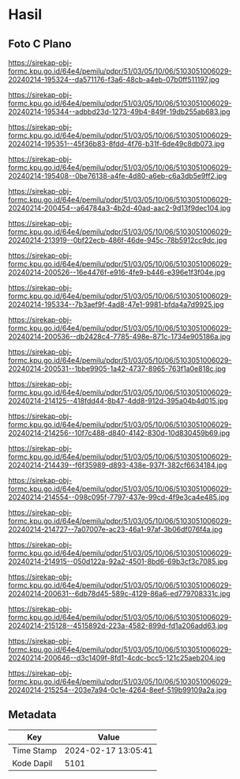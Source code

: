 # Hasil

## Foto C Plano

https://sirekap-obj-formc.kpu.go.id/64e4/pemilu/pdpr/51/03/05/10/06/5103051006029-20240214-195324--da571176-f3a6-48cb-a4eb-07b0ff511197.jpg

https://sirekap-obj-formc.kpu.go.id/64e4/pemilu/pdpr/51/03/05/10/06/5103051006029-20240214-195344--adbbd23d-1273-49b4-849f-19db255ab683.jpg

https://sirekap-obj-formc.kpu.go.id/64e4/pemilu/pdpr/51/03/05/10/06/5103051006029-20240214-195351--45f36b83-8fdd-4f76-b31f-6de49c8db073.jpg

https://sirekap-obj-formc.kpu.go.id/64e4/pemilu/pdpr/51/03/05/10/06/5103051006029-20240214-195408--0be76138-a4fe-4d80-a6eb-c6a3db5e9ff2.jpg

https://sirekap-obj-formc.kpu.go.id/64e4/pemilu/pdpr/51/03/05/10/06/5103051006029-20240214-200454--a64784a3-4b2d-40ad-aac2-9d13f9dec104.jpg

https://sirekap-obj-formc.kpu.go.id/64e4/pemilu/pdpr/51/03/05/10/06/5103051006029-20240214-213919--0bf22ecb-486f-46de-945c-78b5912cc9dc.jpg

https://sirekap-obj-formc.kpu.go.id/64e4/pemilu/pdpr/51/03/05/10/06/5103051006029-20240214-200526--16e4476f-e916-4fe9-b446-e396e1f3f04e.jpg

https://sirekap-obj-formc.kpu.go.id/64e4/pemilu/pdpr/51/03/05/10/06/5103051006029-20240214-195334--7b3aef9f-4ad8-47e1-9981-bfda4a7d9925.jpg

https://sirekap-obj-formc.kpu.go.id/64e4/pemilu/pdpr/51/03/05/10/06/5103051006029-20240214-200536--db2428c4-7785-498e-871c-1734e905186a.jpg

https://sirekap-obj-formc.kpu.go.id/64e4/pemilu/pdpr/51/03/05/10/06/5103051006029-20240214-200531--1bbe9905-1a42-4737-8965-763f1a0e818c.jpg

https://sirekap-obj-formc.kpu.go.id/64e4/pemilu/pdpr/51/03/05/10/06/5103051006029-20240214-214125--418fdd44-8b47-4dd8-912d-395a04b4d015.jpg

https://sirekap-obj-formc.kpu.go.id/64e4/pemilu/pdpr/51/03/05/10/06/5103051006029-20240214-214256--10f7c488-d840-4142-830d-10d830459b69.jpg

https://sirekap-obj-formc.kpu.go.id/64e4/pemilu/pdpr/51/03/05/10/06/5103051006029-20240214-214439--f6f35989-d893-438e-937f-382cf6634184.jpg

https://sirekap-obj-formc.kpu.go.id/64e4/pemilu/pdpr/51/03/05/10/06/5103051006029-20240214-214554--098c095f-7797-437e-99cd-4f9e3ca4e485.jpg

https://sirekap-obj-formc.kpu.go.id/64e4/pemilu/pdpr/51/03/05/10/06/5103051006029-20240214-214727--7a07007e-ac23-46a1-97af-3b06df076f4a.jpg

https://sirekap-obj-formc.kpu.go.id/64e4/pemilu/pdpr/51/03/05/10/06/5103051006029-20240214-214915--050d122a-92a2-4501-8bd6-69b3cf3c7085.jpg

https://sirekap-obj-formc.kpu.go.id/64e4/pemilu/pdpr/51/03/05/10/06/5103051006029-20240214-200631--6db78d45-589c-4129-86a6-ed779708331c.jpg

https://sirekap-obj-formc.kpu.go.id/64e4/pemilu/pdpr/51/03/05/10/06/5103051006029-20240214-215128--4515892d-223a-4582-899d-fd1a206add63.jpg

https://sirekap-obj-formc.kpu.go.id/64e4/pemilu/pdpr/51/03/05/10/06/5103051006029-20240214-200646--d3c1409f-8fd1-4cdc-bcc5-121c25aeb204.jpg

https://sirekap-obj-formc.kpu.go.id/64e4/pemilu/pdpr/51/03/05/10/06/5103051006029-20240214-215254--203e7a94-0c1e-4264-8eef-519b99109a2a.jpg


## Metadata

| Key        | Value               |
| ---------- | ------------------- |
| Time Stamp | 2024-02-17 13:05:41 |
| Kode Dapil | 5101                |



